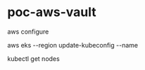# poc-aws-vault

aws configure

aws eks --region <region> update-kubeconfig --name <cluster-name>

kubectl get nodes
